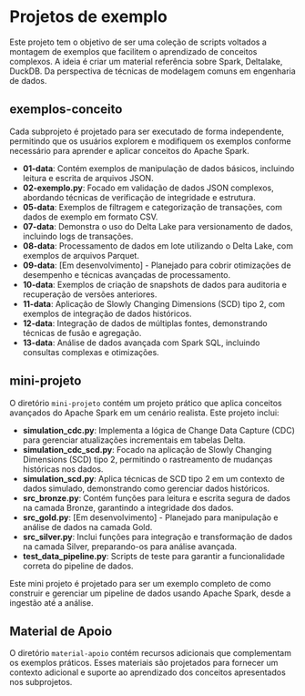 # Projetos de exemplo

Este projeto tem o objetivo de ser uma coleção de scripts voltados a montagem de exemplos que facilitem o aprendizado de conceitos complexos.
A ideia é criar um material referência sobre Spark, Deltalake, DuckDB. Da perspectiva de técnicas de modelagem comuns em engenharia de dados.


## exemplos-conceito
Cada subprojeto é projetado para ser executado de forma independente, permitindo que os usuários explorem e modifiquem os exemplos conforme necessário para aprender e aplicar conceitos do Apache Spark.

- **01-data**: Contém exemplos de manipulação de dados básicos, incluindo leitura e escrita de arquivos JSON.
- **02-exemplo.py**: Focado em validação de dados JSON complexos, abordando técnicas de verificação de integridade e estrutura.
- **05-data**: Exemplos de filtragem e categorização de transações, com dados de exemplo em formato CSV.
- **07-data**: Demonstra o uso do Delta Lake para versionamento de dados, incluindo logs de transações.
- **08-data**: Processamento de dados em lote utilizando o Delta Lake, com exemplos de arquivos Parquet.
- **09-data**: [Em desenvolvimento] - Planejado para cobrir otimizações de desempenho e técnicas avançadas de processamento.
- **10-data**: Exemplos de criação de snapshots de dados para auditoria e recuperação de versões anteriores.
- **11-data**: Aplicação de Slowly Changing Dimensions (SCD) tipo 2, com exemplos de integração de dados históricos.
- **12-data**: Integração de dados de múltiplas fontes, demonstrando técnicas de fusão e agregação.
- **13-data**: Análise de dados avançada com Spark SQL, incluindo consultas complexas e otimizações.


## mini-projeto

O diretório `mini-projeto` contém um projeto prático que aplica conceitos avançados do Apache Spark em um cenário realista. Este projeto inclui:

- **simulation_cdc.py**: Implementa a lógica de Change Data Capture (CDC) para gerenciar atualizações incrementais em tabelas Delta.
- **simulation_cdc_scd.py**: Focado na aplicação de Slowly Changing Dimensions (SCD) tipo 2, permitindo o rastreamento de mudanças históricas nos dados.
- **simulation_scd.py**: Aplica técnicas de SCD tipo 2 em um contexto de dados simulado, demonstrando como gerenciar dados históricos.
- **src_bronze.py**: Contém funções para leitura e escrita segura de dados na camada Bronze, garantindo a integridade dos dados.
- **src_gold.py**: [Em desenvolvimento] - Planejado para manipulação e análise de dados na camada Gold.
- **src_silver.py**: Inclui funções para integração e transformação de dados na camada Silver, preparando-os para análise avançada.
- **test_data_pipeline.py**: Scripts de teste para garantir a funcionalidade correta do pipeline de dados.

Este mini projeto é projetado para ser um exemplo completo de como construir e gerenciar um pipeline de dados usando Apache Spark, desde a ingestão até a análise.



## Material de Apoio

O diretório `material-apoio` contém recursos adicionais que complementam os exemplos práticos. Esses materiais são projetados para fornecer um contexto adicional e suporte ao aprendizado dos conceitos apresentados nos subprojetos.